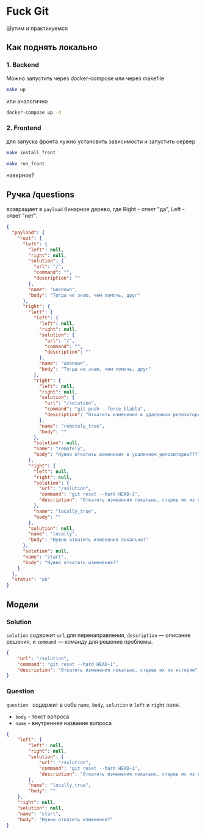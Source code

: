 # Fuck Git

Шутим и практикуемся

## Как поднять локально

### 1. Backend
Можно запустить через docker-compose или через makefile

```bash
make up
 ```
или аналогично
```bash
docker-compose up -d
```


### 2. Frontend
для запуска фронта нужно установить зависимости и запустить сервер
```bash
make install_front
```
```bash
make run_front
```

наверное?


## Ручка /questions
возвращает в  `payload` бинарное дерево, где Right - ответ "да", Left - ответ "нет".

```json
{
  "payload": {
    "root": {
      "left": {
        "left": null,
        "right": null,
        "solution": {
          "url": "/",
          "command": "",
          "description": ""
        },
        "name": "unknown",
        "body": "Тогда не знаю, чем помочь, друг"
      },
      "right": {
        "left": {
          "left": {
            "left": null,
            "right": null,
            "solution": {
              "url": "/",
              "command": "",
              "description": ""
            },
            "name": "unknown",
            "body": "Тогда не знаю, чем помочь, друг"
          },
          "right": {
            "left": null,
            "right": null,
            "solution": {
              "url": "/solution",
              "command": "git push --force blabla",
              "description": "Откатить изменения в удаленном репозитории"
            },
            "name": "remotely_true",
            "body": ""
          },
          "solution": null,
          "name": "remotely",
          "body": "Нужно откатить изменения в удаленном репозитории???"
        },
        "right": {
          "left": null,
          "right": null,
          "solution": {
            "url": "/solution",
            "command": "git reset --hard HEAD~1",
            "description": "Откатить изменения локально, cтерев их из истории"
          },
          "name": "locally_true",
          "body": ""
        },
        "solution": null,
        "name": "locally",
        "body": "Нужно откатить изменения локально?"
      },
      "solution": null,
      "name": "start",
      "body": "Нужно откатить изменения?"
    }
  },
  "status": "ok"
}

```

## Модели

### Solution
`solution` содержит `url` для перенаправления, `description` — описание решения, и `command` — команду для решение проблемы.
```json
{
    "url": "/solution",
    "command": "git reset --hard HEAD~1",
    "description": "Откатить изменения локально, cтерев их из истории"
}
```

### Question
`question ` содержит в себе `name`, `body`, `solution` и `left` и `right` поля.

- `body` - текст вопроса
- `name` - внутреннее название вопроса
```json
{
    "left": {
        "left": null,
        "right": null,
        "solution": {
            "url": "/solution",
            "command": "git reset --hard HEAD~1",
            "description": "Откатить изменения локально, cтерев их из истории"
        },
        "name": "locally_true",
        "body": ""
    },
    "right": null,
    "solution": null,
    "name": "start",
    "body": "Нужно откатить изменения?"
}
```
